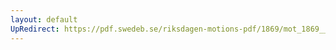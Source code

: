 ```yaml
---
layout: default
UpRedirect: https://pdf.swedeb.se/riksdagen-motions-pdf/1869/mot_1869__ak__00050/mot_1869__ak__00050_001.pdf
---
```

